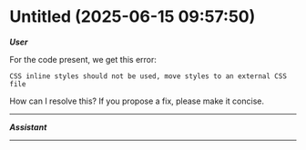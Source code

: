 <!-- Generated by SpecStory -->

# Untitled (2025-06-15 09:57:50)

_**User**_

For the code present, we get this error:
```
CSS inline styles should not be used, move styles to an external CSS file
```
How can I resolve this? If you propose a fix, please make it concise.

---

_**Assistant**_



---

